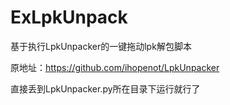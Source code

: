 # ExLpkUnpack
基于执行LpkUnpacker的一键拖动lpk解包脚本

原地址：https://github.com/ihopenot/LpkUnpacker

直接丢到LpkUnpacker.py所在目录下运行就行了
